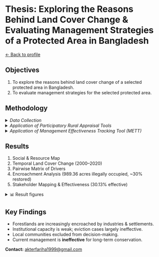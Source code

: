 # Thesis: Exploring the Reasons Behind Land Cover Change & Evaluating Management Strategies of a Protected Area in Bangladesh

[← Back to profile](../)

## Objectives
1. To explore the reasons behind land cover change of a selected protected area in Bangladesh. 
2. To evaluate management strategies for the selected protected area.

## Methodology

<details>
  <summary><em>Data Collection</em></summary>
  <p align="left">
    <img src="./Methodology.jpg" alt="Data Collection" width="80%">
  </p>
</details>

<details>
  <summary><em>Application of Participatory Rural Appraisal Tools</em></summary>
  <p align="left">
    <img src="./Pra.jpg" alt="Application of Participatory Rural Appraisal Tools" width="80%">
  </p>
</details>

<details>
  <summary><em>Application of Management Effectiveness Tracking Tool (METT)</em></summary>
  <p align="left">
    <img src="./methodology%202.jpg" alt="Application of METT Tool" width="80%">
  </p>
</details>

## Results
1. Social & Resource Map  
2. Temporal Land Cover Change (2000–2020)  
3. Pairwise Matrix of Drivers  
4. Encroachment Analysis (989.36 acres illegally occupied, ~30% restored)  
5. Stakeholder Mapping & Effectiveness (30.13% effective)

<details>
  <summary>📊 Result figures</summary>
  <div align="center">
    <!-- Replace with your actual image paths -->
    <img src="../assets/thesis/result_1.jpg" width="49%" alt="Result figure 1">
    <img src="../assets/thesis/result_2.jpg" width="49%" alt="Result figure 2">
  </div>
</details>

## Key Findings
- Forestlands are increasingly encroached by industries & settlements.  
- Institutional capacity is weak; eviction cases largely ineffective.  
- Local communities excluded from decision-making.  
- Current management is **ineffective** for long-term conservation.

**Contact:** [akterfariha1999@gmail.com](mailto:akterfariha1999@gmail.com)
